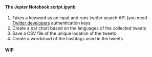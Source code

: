 #### The Jupter Notebook script.ipynb
1. Takes a keyword as an input and runs twitter search API (you need [Twitter developers](https://developer.twitter.com/en) authentication keys
2. Create a bar chart based on the languages of the collected tweets
3. Save a CSV file of the unique location of the tweets
4. Create a wordcloud of the hashtags used in the tweets

#### WIP
